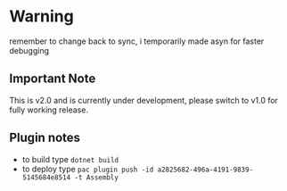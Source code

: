 # Warning

remember to change back to sync, i temporarily made asyn for faster debugging

## Important Note

This is v2.0 and is currently under development, please switch to v1.0 for fully working release.

## Plugin notes

- to build type `dotnet build`
- to deploy type `pac plugin push -id a2825682-496a-4191-9839-5145684e8514 -t Assembly`
